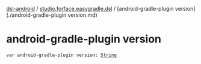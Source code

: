 [dsl-android](../index.md) / [studio.forface.easygradle.dsl](index.md) / [android-gradle-plugin version](./android-gradle-plugin version.md)

# android-gradle-plugin version

`var android-gradle-plugin version: `[`String`](https://kotlinlang.org/api/latest/jvm/stdlib/kotlin/-string/index.html)
